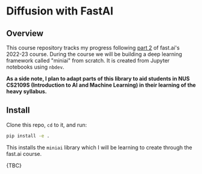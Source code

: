 Diffusion with FastAI
================

## Overview

This course repository tracks my progress following [part 2](https://course.fast.ai/Lessons/part2.html) of fast.ai's 2022-23 course.
During the course we will be building a deep learning framework called "miniai" from scratch. It is created from Jupyter notebooks using `nbdev`.

**As a side note, I plan to adapt parts of this library to aid students in NUS CS2109S (Introduction to AI and Machine Learning) in their learning of the heavy syllabus.**

## Install

Clone this repo, `cd` to it, and run:

``` sh
pip install -e .
```

This installs the `miniai` library which I will be learning to create through the fast.ai course. 

{TBC}
